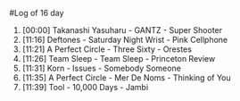 #Log of 16 day

1. [00:00] Takanashi Yasuharu - GANTZ - Super Shooter
1. [11:16] Deftones - Saturday Night Wrist - Pink Cellphone
1. [11:21] A Perfect Circle - Three Sixty - Orestes
1. [11:26] Team Sleep - Team Sleep - Princeton Review
1. [11:31] Korn - Issues - Somebody Someone
1. [11:35] A Perfect Circle - Mer De Noms - Thinking of You
1. [11:39] Tool - 10,000 Days - Jambi
